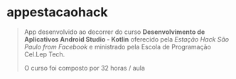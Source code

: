 # appestacaohack

>App desenvolvido ao decorrer do curso **Desenvolvimento de Aplicativos Android Studio - Kotlin** oferecido pela *Estação Hack São Paulo from Facebook* e ministrado pela Escola de Programação Cel.Lep Tech.
>
>O curso foi composto por 32 horas / aula
